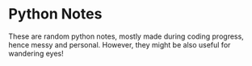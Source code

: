 # Python Notes 
                   
These are random python notes, mostly made during coding progress, hence messy and personal. However, they might be also useful for wandering eyes! 


